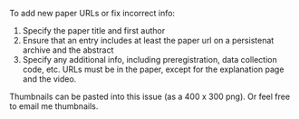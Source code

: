 To add new paper URLs or fix incorrect info:

1. Specify the paper title and first author
2. Ensure that an entry includes at least the paper url on a persistenat archive and the abstract
3. Specify any additional info, including preregistration, data collection code, etc. URLs must be in the paper, except for the explanation page and the video.

Thumbnails can be pasted into this issue (as a 400 x 300 png). Or feel free to email me thumbnails.